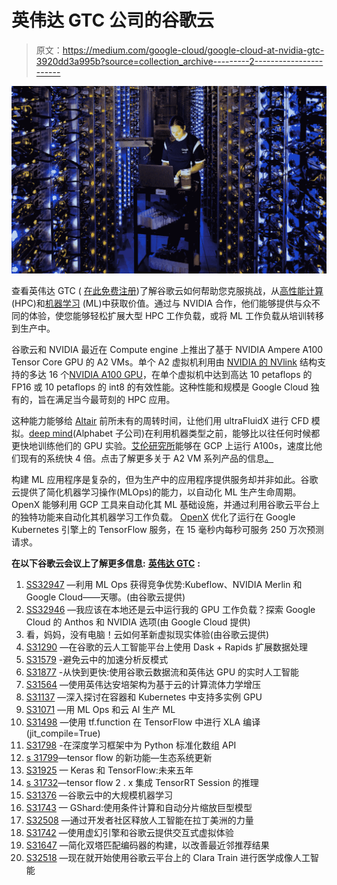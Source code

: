 # 英伟达 GTC 公司的谷歌云

> 原文：<https://medium.com/google-cloud/google-cloud-at-nvidia-gtc-3920dd3a995b?source=collection_archive---------2----------------------->

![](img/05cf3b5d43e6659206d81da0bd6d384b.png)

查看英伟达 GTC ( [在此免费注册](https://nvda.ws/3sxzkIy))了解谷歌云如何帮助您克服挑战，从[高性能计算](https://cloud.google.com/solutions/hpc) (HPC)和[机器学习](https://cloud.google.com/ai-platform) (ML)中获取价值。通过与 NVIDIA 合作，他们能够提供与众不同的体验，使您能够轻松扩展大型 HPC 工作负载，或将 ML 工作负载从培训转移到生产中。

谷歌云和 NVIDIA 最近在 Compute engine 上推出了基于 NVIDIA Ampere A100 Tensor Core GPU 的 A2 VMs。单个 A2 虚拟机利用由 [NVIDIA 的 NVlink](https://www.nvidia.com/en-us/data-center/nvlink/) 结构支持的多达 16 个[NVIDIA A100 GPU](https://www.nvidia.com/en-us/data-center/a100/)，在单个虚拟机中达到高达 10 petaflops 的 FP16 或 10 petaflops 的 int8 的有效性能。这种性能和规模是 Google Cloud 独有的，旨在满足当今最苛刻的 HPC 应用。

这种能力能够给 [Altair](https://www.nvidia.com/content/dam/en-zz/Solutions/Data-Center/gpu-cloud-computing/google-cloud-platform/csp-print-google-cloud-altair-solution-brief-1497169-r8.pdf) 前所未有的周转时间，让他们用 ultraFluidX 进行 CFD 模拟。[deep mind](https://cloud.google.com/blog/products/compute/a2-vms-with-nvidia-a100-gpus-are-ga)(Alphabet 子公司)在利用机器类型之前，能够比以往任何时候都更快地训练他们的 GPU 实验。[艾伦研究所](https://cloud.google.com/blog/products/compute/a2-vms-with-nvidia-a100-gpus-are-ga)能够在 GCP 上运行 A100s，速度比他们现有的系统快 4 倍。点击了解更多关于 A2 VM 系列产品的信息[。](https://cloud.google.com/blog/products/compute/a2-vms-with-nvidia-a100-gpus-are-ga)

构建 ML 应用程序是复杂的，但为生产中的应用程序提供服务却并非如此。谷歌云提供了简化机器学习操作(MLOps)的能力，以自动化 ML 生产生命周期。OpenX 能够利用 GCP 工具来自动化其 ML 基础设施，并通过利用谷歌云平台上的独特功能来自动化其机器学习工作负载。 [OpenX](https://blog.tensorflow.org/2021/02/how-openx-trains-and-serves-for-million-queries-per-second.html) 优化了运行在 Google Kubernetes 引擎上的 TensorFlow 服务，在 15 毫秒内每秒可服务 250 万次预测请求。

**在以下谷歌云会议上了解更多信息:** [**英伟达 GTC**](https://nvda.ws/3sxzkIy) **:**

1.  [SS32947](https://nam11.safelinks.protection.outlook.com/?url=https%3A%2F%2Fgtc21.event.nvidia.com%2Fmedia%2F1_hlgbhsho%3Fncid%3Dref-spo-51335&data=04%7C01%7Ctwade%40nvidia.com%7C87b4605629ca421ad49408d8ef3ba57c%7C43083d15727340c1b7db39efd9ccc17a%7C0%7C0%7C637522386739805758%7CUnknown%7CTWFpbGZsb3d8eyJWIjoiMC4wLjAwMDAiLCJQIjoiV2luMzIiLCJBTiI6Ik1haWwiLCJXVCI6Mn0%3D%7C1000&sdata=29hjVM3Ka%2F64JOyJ%2F8nOANMeSf75T75zdhAp4XKJhpc%3D&reserved=0) —利用 ML Ops 获得竞争优势:Kubeflow、NVIDIA Merlin 和 Google Cloud——天哪。(由谷歌云提供)
2.  [SS32946](https://nam11.safelinks.protection.outlook.com/?url=https%3A%2F%2Fgtc21.event.nvidia.com%2Fmedia%2F1_0o78q5ve%3Fncid%3Dref-spo-51335&data=04%7C01%7Ctwade%40nvidia.com%7C87b4605629ca421ad49408d8ef3ba57c%7C43083d15727340c1b7db39efd9ccc17a%7C0%7C0%7C637522386739815754%7CUnknown%7CTWFpbGZsb3d8eyJWIjoiMC4wLjAwMDAiLCJQIjoiV2luMzIiLCJBTiI6Ik1haWwiLCJXVCI6Mn0%3D%7C1000&sdata=seB%2FIXpJAUII3srK5y3KgdesOJezTyg%2FFfm8iQHtm%2Bk%3D&reserved=0) —我应该在本地还是云中运行我的 GPU 工作负载？探索 Google Cloud 的 Anthos 和 NVIDIA 选项(由 Google Cloud 提供)
3.  看，妈妈，没有电脑！云如何革新虚拟现实体验(由谷歌云提供)
4.  [S31290](https://gtc21.event.nvidia.com/media/Scaling%20Data%20Processing%20with%20Dask%20%2B%20Rapids%20on%20Google's%20Cloud%20AI%20Platform%20%5BS31290%5D/1_1woiftwe) —在谷歌的云人工智能平台上使用 Dask + Rapids 扩展数据处理
5.  [S31579](https://gtc21.event.nvidia.com/media/Avoiding%20Accelerated-Analytics%20Antipatterns%20in%20the%20Cloud%20%5BS31579%5D/1_j367izrj) -避免云中的加速分析反模式
6.  [S31877](https://gtc21.event.nvidia.com/media/Fast%20to%20Faster%3A%20Real-time%20AI%20with%20Google%20Cloud%20Dataflow%20and%20NVIDIA%20GPU%20%5BS31877%5D/1_eajkz2ri) -从快到更快:使用谷歌云数据流和英伟达 GPU 的实时人工智能
7.  [S31564](https://gtc21.event.nvidia.com/media/Supercharging%20Cloud-Based%20Computational%20Fluid%20Dynamics%20with%20the%20NVIDIA%20Ampere%20Architecture%20%5BS31564%5D/1_jh4usfxr) —使用英伟达安培架构为基于云的计算流体力学增压
8.  [S31137](https://gtc21.event.nvidia.com/media/A%20Deep%20Dive%20on%20Supporting%20Multi-Instance%20GPUs%20in%20Containers%20and%20Kubernetes%20%5BS31137%5D/1_w18dvo24) —深入探讨在容器和 Kubernetes 中支持多实例 GPU
9.  [S31071](https://gtc21.event.nvidia.com/media/Productionizing%20ML%20with%20ML%20Ops%20and%20Cloud%20AI%20%5BS31071%5D/1_5soia9k0) —用 ML Ops 和云 AI 生产 ML
10.  [S31498](https://gtc21.event.nvidia.com/media/XLA%20Compilation%20in%20TensorFlow%20with%20tf.function(jit_compile%3DTrue)%20%5BS31498%5D/1_0hmyz8kj) —使用 tf.function 在 TensorFlow 中进行 XLA 编译(jit_compile=True)
11.  [S31798](https://gtc21.event.nvidia.com/media/Standardizing%20on%20an%20Array%20API%20for%20Python%20Across%20Deep%20Learning%20Frameworks%20%5BS31798%5D/1_glr7rb8l) -在深度学习框架中为 Python 标准化数组 API
12.  [s 31799](https://gtc21.event.nvidia.com/media/What's%20New%20in%20TensorFlow%20-%20an%20Ecosystem%20Update%20%5BS31799%5D/1_4x4qmz4w)—tensor flow 的新功能—生态系统更新
13.  [S31925](https://gtc21.event.nvidia.com/media/Keras%20and%20TensorFlow%3A%20The%20Next%20Five%20Years%20%5BS31925%5D/1_a4ljjuyy) — Keras 和 TensorFlow:未来五年
14.  [s 31732](https://gtc21.event.nvidia.com/media/Inference%20with%20Tensorflow%202%20Integrated%20with%20TensorRT%20Session%20%5BS31732%5D/1_a7n329bw)—tensor flow 2 . x 集成 TensorRT Session 的推理
15.  [S31376](https://gtc21.event.nvidia.com/media/Large-Scale%20Machine%20Learning%20in%20Google%20Cloud%20%5BS31376%5D/1_8ywkmtxr) —谷歌云中的大规模机器学习
16.  [S31743](https://gtc21.event.nvidia.com/media/GShard%3A%20Scaling%20Giant%20Models%20with%20Conditional%20Computation%20and%20Automatic%20Sharding%20%5BS31743%5D/1_rs29ix7v) — GShard:使用条件计算和自动分片缩放巨型模型
17.  [S32508](https://gtc21.event.nvidia.com/media/Unlocking%20the%20Power%20of%20AI%20in%20Latin%20America%20through%20Developer%20Communities%20%5BS32508%5D/1_0oy9upa5) —通过开发者社区释放人工智能在拉丁美洲的力量
18.  [S31742](https://gtc21.event.nvidia.com/media/Delivering%20Interactive%20Virtual%20Experiences%20Using%20Unreal%20Engine%20and%20Google%20Cloud%20%20%5BS31742%5D/1_968ox0ep) —使用虚幻引擎和谷歌云提供交互式虚拟体验
19.  [S31647](https://gtc21.event.nvidia.com/media/Simplify%20Building%20Two-Tower%20Matching%20Encoders%20to%20Improve%20Nearest-Neighbor%20Recommendation%20Results%20%5BS31647%5D/1_903lywrs) —简化双塔匹配编码器的构建，以改善最近邻推荐结果
20.  [S32518](https://gtc21.event.nvidia.com/media/Get%20Started%20Now%20on%20Medical%20Imaging%20AI%20with%20Clara%20Train%20on%20Google%20Cloud%20Platform%20%5BS32518%5D/1_2yjdekmi) —现在就开始使用谷歌云平台上的 Clara Train 进行医学成像人工智能